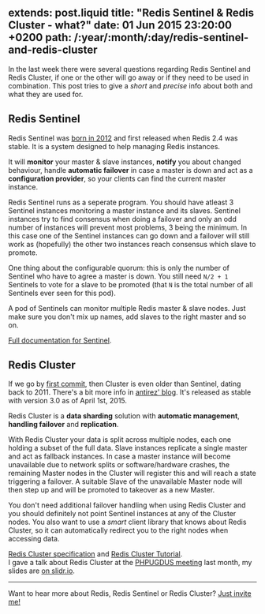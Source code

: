 extends: post.liquid
title: "Redis Sentinel & Redis Cluster - what?"
date: 01 Jun 2015 23:20:00 +0200
path: /:year/:month/:day/redis-sentinel-and-redis-cluster
---

In the last week there were several questions regarding Redis Sentinel and Redis Cluster, if one or the other will go away or if they need to be used in combination.
This post tries to give a _short_ and _precise_ info about both and what they are used for.

## Redis Sentinel

Redis Sentinel was [born in 2012](https://github.com/antirez/redis/commit/6b5daa2df2a0711a25746cb025927dc3deb7717e) and first released when Redis 2.4 was stable.
It is a system designed to help managing Redis instances.

It will **monitor** your master & slave instances, **notify** you about changed
behaviour, handle **automatic failover** in case a master is down and act as a
**configuration provider**, so your clients can find the current master
instance.

Redis Sentinel runs as a seperate program.
You should have atleast 3 Sentinel instances monitoring a master instance and its slaves.
Sentinel instances try to find consensus when doing a failover and only an odd number of instances will prevent most problems, 3 being the minimum.
In this case one of the Sentinel instances can go down and a failover will still work as (hopefully) the other two instances reach consensus which slave to promote.

One thing about the configurable quorum: this is only the number of Sentinel who have to agree a master is down.
You still need `N/2 + 1` Sentinels to vote for a slave to be promoted (that `N` is the total number of all Sentinels ever seen for this pod).

A pod of Sentinels can monitor multiple Redis master & slave nodes. Just make sure you don't mix up names, add slaves to the right master and so on.

[Full documentation for Sentinel](http://redis.io/topics/sentinel).

## Redis Cluster

If we go by [first commit](https://github.com/antirez/redis/commit/ecc9109434002d4667cd01a3b7c067a508c876eb),
then Cluster is even older than Sentinel, dating back to 2011.
There's a bit more info in [antirez' blog](http://antirez.com/news/79).
It's released as stable with version 3.0 as of April 1st, 2015.

Redis Cluster is a **data sharding** solution with **automatic management**, **handling failover** and **replication**.

With Redis Cluster your data is split across multiple nodes, each one holding a subset of the full data.
Slave instances replicate a single master and act as fallback instances.
In case a master instance will become unavailable due to network splits or software/hardware crashes,
the remaining Master nodes in the Cluster will register this and will reach a state triggering a failover.
A suitable Slave of the unavailable Master node will then step up and will be promoted to takeover as a new Master.

You don't need additional failover handling when using Redis Cluster and you should definitely not point Sentinel instances at any of the Cluster nodes.
You also want to use a *smart* client library that knows about Redis Cluster, so it can automatically redirect you to the right nodes when accessing data.

[Redis Cluster specification][spec] and [Redis Cluster Tutorial][tutorial].  
I gave a talk about Redis Cluster at the [PHPUGDUS meeting][phpugdus] last month, my slides are [on slidr.io][slides].

---

Want to hear more about Redis, Redis Sentinel or Redis Cluster? [Just invite me!](mailto:janerik@fnordig.de)


[spec]: http://redis.io/topics/cluster-spec
[tutorial]: http://redis.io/topics/cluster-tutorial
[slides]: http://slidr.io/badboy/redis-cluster
[phpugdus]: http://www.meetup.com/PHP-Usergroup-Duesseldorf/
